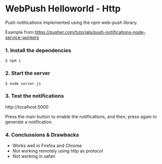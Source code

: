 # WebPush Helloworld - Http

Push notitications implemented using the npm web-push library.

Example from https://pusher.com/tutorials/push-notifications-node-service-workers

### 1. Install the dependencies

```shell
$ npm i
```

### 2. Start the server

```shell
$ node server.js
```

### 3. Test the notifications

http://localhost:5000

Press the main button to enable the notifications, and then, press again to generate a notification.

### 4. Conclussions & Drawbacks

- Works well in Firefox and Chrome
- Not working remotely using http as protocol
- Not working in safari
